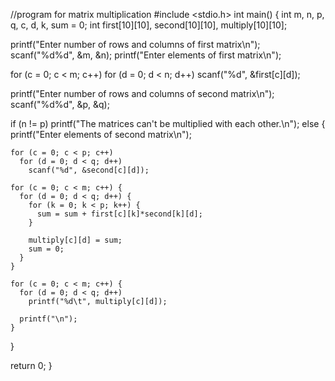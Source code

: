 //program for matrix multiplication
#include <stdio.h>
int main()
{
  int m, n, p, q, c, d, k, sum = 0;
  int first[10][10], second[10][10], multiply[10][10];
 
  printf("Enter number of rows and columns of first matrix\n");
  scanf("%d%d", &m, &n);
  printf("Enter elements of first matrix\n");
 
  for (c = 0; c < m; c++)
    for (d = 0; d < n; d++)
      scanf("%d", &first[c][d]);
 
  printf("Enter number of rows and columns of second matrix\n");
  scanf("%d%d", &p, &q);
 
  if (n != p)
    printf("The matrices can't be multiplied with each other.\n");
  else
  {
   printf("Enter elements of second matrix\n");
 
    for (c = 0; c < p; c++)
      for (d = 0; d < q; d++)
        scanf("%d", &second[c][d]);
 
    for (c = 0; c < m; c++) {
      for (d = 0; d < q; d++) {
        for (k = 0; k < p; k++) {
          sum = sum + first[c][k]*second[k][d];
        }
 
        multiply[c][d] = sum;
        sum = 0;
      }
    }
 
    for (c = 0; c < m; c++) {
      for (d = 0; d < q; d++)
        printf("%d\t", multiply[c][d]);
 
      printf("\n");
    }
  }
 
  return 0;
}
